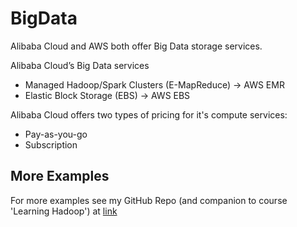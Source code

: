 # BigData

Alibaba Cloud and AWS both offer Big Data storage services.

Alibaba Cloud’s Big Data services 
 - Managed Hadoop/Spark Clusters (E-MapReduce) -> AWS EMR
 - Elastic Block Storage (EBS) -> AWS EBS

Alibaba Cloud offers two types of pricing for it's compute services: 
- Pay-as-you-go
- Subscription

## More Examples

For more examples see my GitHub Repo (and companion to course 'Learning Hadoop') at [link](https://github.com/lynnlangit/learning-hadoop-and-spark)